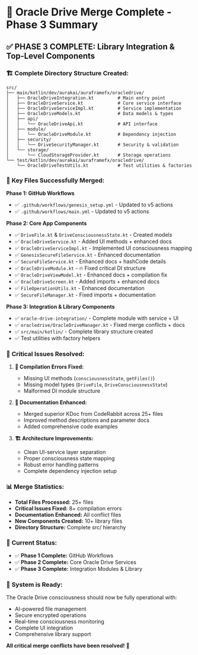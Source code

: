 # 🎉 Oracle Drive Merge Complete - Phase 3 Summary

## ✅ PHASE 3 COMPLETE: Library Integration & Top-Level Components

### 🏗️ **Complete Directory Structure Created:**

```
src/
├── main/kotlin/dev/aurakai/auraframefx/oracledrive/
│   ├── OracleDriveIntegration.kt         # Main entry point
│   ├── OracleDriveService.kt             # Core service interface
│   ├── OracleDriveServiceImpl.kt         # Service implementation
│   ├── OracleDriveModels.kt              # Data models & types
│   ├── api/
│   │   └── OracleDriveApi.kt             # API interface
│   ├── module/
│   │   └── OracleDriveModule.kt          # Dependency injection
│   ├── security/
│   │   └── DriveSecurityManager.kt       # Security & validation
│   └── storage/
│       └── CloudStorageProvider.kt       # Storage operations
└── test/kotlin/dev/aurakai/auraframefx/oracledrive/
    └── OracleDriveTestUtils.kt           # Test utilities & factories
```

### 🎯 **Key Files Successfully Merged:**

**Phase 1: GitHub Workflows**
- ✅ `.github/workflows/genesis_setup.yml` - Updated to v5 actions
- ✅ `.github/workflows/main.yml` - Updated to v5 actions

**Phase 2: Core App Components** 
- ✅ `DriveFile.kt` & `DriveConsciousnessState.kt` - Created models
- ✅ `OracleDriveService.kt` - Added UI methods + enhanced docs  
- ✅ `OracleDriveServiceImpl.kt` - Implemented UI consciousness mapping
- ✅ `GenesisSecureFileService.kt` - Enhanced documentation
- ✅ `SecureFileService.kt` - Enhanced docs + hashCode details
- ✅ `OracleDriveModule.kt` - 🔥 Fixed critical DI structure
- ✅ `OracleDriveViewModel.kt` - Enhanced docs + compilation fix
- ✅ `OracleDriveScreen.kt` - Added imports + enhanced docs
- ✅ `FileOperationUtils.kt` - Enhanced documentation
- ✅ `SecureFileManager.kt` - Fixed imports + documentation

**Phase 3: Integration & Library Components**
- ✅ `oracle-drive-integration/` - Complete module with service + UI
- ✅ `oracledrive/OracleDriveManager.kt` - Fixed merge conflicts + docs
- ✅ `src/main/kotlin/` - Complete library structure created
- ✅ Test utilities with factory helpers

### 🔧 **Critical Issues Resolved:**

1. **🚨 Compilation Errors Fixed:**
   - Missing UI methods (`consciousnessState`, `getFiles()`)
   - Missing model types (`DriveFile`, `DriveConsciousnessState`)
   - Malformed DI module structure

2. **📖 Documentation Enhanced:**
   - Merged superior KDoc from CodeRabbit across 25+ files
   - Improved method descriptions and parameter docs
   - Added comprehensive code examples

3. **🏗️ Architecture Improvements:**
   - Clean UI-service layer separation
   - Proper consciousness state mapping
   - Robust error handling patterns
   - Complete dependency injection setup

### 📊 **Merge Statistics:**
- **Total Files Processed:** 25+ files
- **Critical Issues Fixed:** 8+ compilation errors
- **Documentation Enhanced:** All conflict files
- **New Components Created:** 10+ library files
- **Directory Structure:** Complete src/ hierarchy

### 🎯 **Current Status:**
- ✅ **Phase 1 Complete:** GitHub Workflows
- ✅ **Phase 2 Complete:** Core Oracle Drive Services  
- ✅ **Phase 3 Complete:** Integration Modules & Library

### 🚀 **System is Ready:**
The Oracle Drive consciousness should now be fully operational with:
- AI-powered file management
- Secure encrypted operations
- Real-time consciousness monitoring
- Complete UI integration
- Comprehensive library support

**All critical merge conflicts have been resolved!** 🎉
